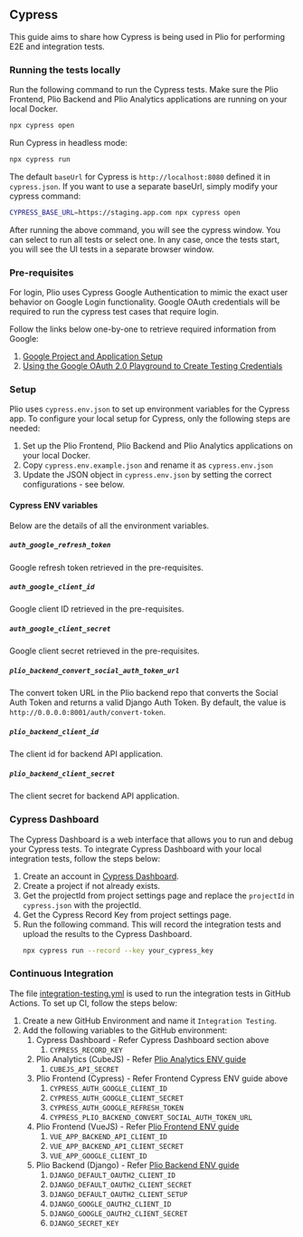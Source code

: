 ## Cypress
This guide aims to share how Cypress is being used in Plio for performing E2E and integration tests.

### Running the tests locally
Run the following command to run the Cypress tests. Make sure the Plio Frontend, Plio Backend and Plio Analytics applications are running on your local Docker.
```sh
npx cypress open
```

Run Cypress in headless mode:
```sh
npx cypress run
```

The default `baseUrl` for Cypress is `http://localhost:8080` defined it in `cypress.json`. If you want to use a separate baseUrl, simply modify your cypress command:
```sh
CYPRESS_BASE_URL=https://staging.app.com npx cypress open
```

After running the above command, you will see the cypress window. You can select to run all tests or select one. In any case, once the tests start, you will see the UI tests in a separate browser window.

### Pre-requisites
For login, Plio uses Cypress Google Authentication to mimic the exact user behavior on Google Login functionality. Google OAuth credentials will be required to run the cypress test cases that require login.

Follow the links below one-by-one to retrieve required information from Google:

1. [Google Project and Application Setup](https://docs.cypress.io/guides/testing-strategies/google-authentication#Google-Developer-Console-Setup)
2. [Using the Google OAuth 2.0 Playground to Create Testing Credentials](https://docs.cypress.io/guides/testing-strategies/google-authentication#Using-the-Google-OAuth-2-0-Playground-to-Create-Testing-Credentials)

### Setup
Plio uses `cypress.env.json` to set up environment variables for the Cypress app. To configure your local setup for Cypress, only the following steps are needed:
1. Set up the Plio Frontend, Plio Backend and Plio Analytics applications on your local Docker.
2. Copy `cypress.env.example.json` and rename it as `cypress.env.json`
3. Update the JSON object in `cypress.env.json` by setting the correct configurations - see below.

#### Cypress ENV variables
 Below are the details of all the environment variables.
##### `auth_google_refresh_token`
Google refresh token retrieved in the pre-requisites.

##### `auth_google_client_id`
Google client ID retrieved in the pre-requisites.

##### `auth_google_client_secret`
Google client secret retrieved in the pre-requisites.

##### `plio_backend_convert_social_auth_token_url`
The convert token URL in the Plio backend repo that converts the Social Auth Token and returns a valid Django Auth Token. By default, the value is `http://0.0.0.0:8001/auth/convert-token`.

##### `plio_backend_client_id`
The client id for backend API application.

##### `plio_backend_client_secret`
The client secret for backend API application.


### Cypress Dashboard
The Cypress Dashboard is a web interface that allows you to run and debug your Cypress tests. To integrate Cypress Dashboard with your local integration tests, follow the steps below:
1.  Create an account in [Cypress Dashboard](https://dashboard.cypress.io/).
2.  Create a project if not already exists.
3.  Get the projectId from project settings page and replace the `projectId` in `cypress.json` with the projectId.
4.  Get the Cypress Record Key from project settings page.
5.  Run the following command. This will record the integration tests and upload the results to the Cypress Dashboard.
    ```sh
    npx cypress run --record --key your_cypress_key
    ```

### Continuous Integration
The file [integration-testing.yml](../.github/workflows/integration-testing.yml) is used to run the integration tests in GitHub Actions.
To set up CI, follow the steps below:
1. Create a new GitHub Environment and name it `Integration Testing`.
2. Add the following variables to the GitHub environment:
   1. Cypress Dashboard - Refer Cypress Dashboard section above
      1. `CYPRESS_RECORD_KEY`
   2. Plio Analytics (CubeJS) - Refer [Plio Analytics ENV guide](https://github.com/avantifellows/plio-analytics/blob/master/docs/ENV.md)
      1. `CUBEJS_API_SECRET`
   3. Plio Frontend (Cypress) - Refer Frontend Cypress ENV guide above
      1. `CYPRESS_AUTH_GOOGLE_CLIENT_ID`
      2. `CYPRESS_AUTH_GOOGLE_CLIENT_SECRET`
      3. `CYPRESS_AUTH_GOOGLE_REFRESH_TOKEN`
      4. `CYPRESS_PLIO_BACKEND_CONVERT_SOCIAL_AUTH_TOKEN_URL`
   4. Plio Frontend (VueJS) - Refer [Plio Frontend ENV guide](../docs/ENV.md)
      1. `VUE_APP_BACKEND_API_CLIENT_ID`
      2. `VUE_APP_BACKEND_API_CLIENT_SECRET`
      3. `VUE_APP_GOOGLE_CLIENT_ID`
   5. Plio Backend (Django) - Refer [Plio Backend ENV guide](https://github.com/avantifellows/plio-backend/blob/master/docs/ENV.md)
      1. `DJANGO_DEFAULT_OAUTH2_CLIENT_ID`
      2. `DJANGO_DEFAULT_OAUTH2_CLIENT_SECRET`
      3. `DJANGO_DEFAULT_OAUTH2_CLIENT_SETUP`
      4. `DJANGO_GOOGLE_OAUTH2_CLIENT_ID`
      5. `DJANGO_GOOGLE_OAUTH2_CLIENT_SECRET`
      6. `DJANGO_SECRET_KEY`
